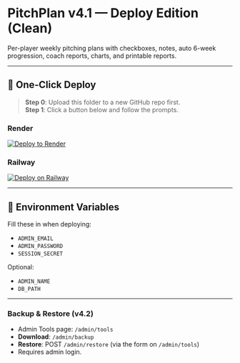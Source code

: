 # PitchPlan v4.1 — Deploy Edition (Clean)

Per-player weekly pitching plans with checkboxes, notes, auto 6-week progression, coach reports, charts, and printable reports.

---

## 🚀 One‑Click Deploy

> **Step 0**: Upload this folder to a new GitHub repo first.  
> **Step 1**: Click a button below and follow the prompts.

### Render
[![Deploy to Render](https://render.com/images/deploy-to-render-button.svg)](https://render.com/deploy?repo=https://github.com/YOUR_USERNAME/YOUR_REPO)

### Railway
[![Deploy on Railway](https://railway.app/button.svg)](https://railway.app/new/template?template=https://github.com/YOUR_USERNAME/YOUR_REPO)

---

## 🔑 Environment Variables
Fill these in when deploying:
- `ADMIN_EMAIL`
- `ADMIN_PASSWORD`
- `SESSION_SECRET`

Optional:
- `ADMIN_NAME`
- `DB_PATH`


---

### Backup & Restore (v4.2)
- Admin Tools page: `/admin/tools`
- **Download**: `/admin/backup`
- **Restore**: POST `/admin/restore` (via the form on `/admin/tools`)
- Requires admin login.
